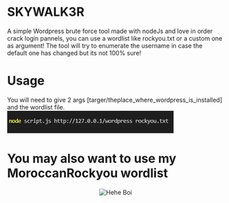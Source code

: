 # SKYWALK3R
A simple Wordpress brute force tool
made with nodeJs and love in order crack login pannels, you can use a wordlist like rockyou.txt or a custom one as argument!
The tool will try to enumerate the username in case the default one has changed but its not 100% sure!

# Usage 
You will need to give 2 args [targer/theplace_where_wordpress_is_installed] and the wordlist file.
![usage](https://raw.githubusercontent.com/Edd13Mora/SKYWALK3R/main/usage.png?token=GHSAT0AAAAAABO4PQAPQEBQEFEDEWYZMMOGYQD7D2A)
# You may also want to use my MoroccanRockyou wordlist

<p align="center">
  <img src="https://media3.giphy.com/media/ORjfgiG9ZtxcQQwZzv/giphy.gif?cid=790b761134cd47ea62be09fae79a1b5265c38917777e0e5c&rid=giphy.gif&ct=gA" alt="Hehe Boi"/>
</p>
